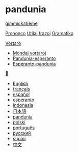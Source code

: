 # pandunia
[gimmick:theme](readable)

[Prononco](abc.md)
[Utilaj frazoj](fraze.md)
[Gramatiko](kanun.md)

[Vortaro]()

  * [Mondaj vortaroj](loga.md)
  * [Pandunia-esperanto](pandunia-esperanto.md)
  * [Esperanto-pandunia](esperanto-pandunia.md)

[💬]()

  * [English](../engli/index.md)
  * [français](../frans/index.md)
  * [español](../espani/index.md)
  * [esperanto](../esperanto/index.md)
  * [indonesia](../malayu/index.md)
  * [日本語](../nipon/index.md)
  * [pandunia](../pandunia/index.md)
  * [polski](../polski/index.md)
  * [português](../portugal/index.md)
  * [русский](../rusi/index.md)
  * [suomi](../suomi/index.md)
  * [中文](../zhongwen/index.md)

